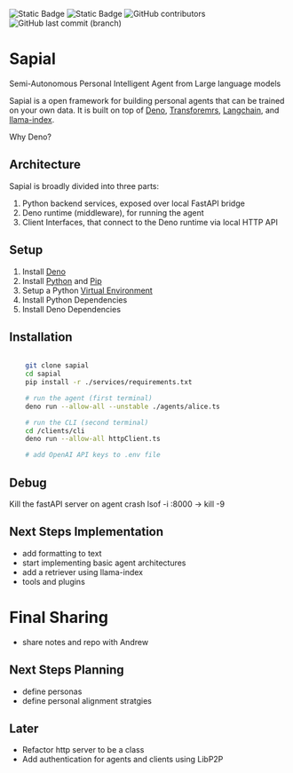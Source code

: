 ![Static Badge](https://img.shields.io/badge/future_is-here-blue)
![Static Badge](https://img.shields.io/badge/sapial-ai?label=SapialAI&link=https%3A%2F%2Fsapial.ai)
![GitHub contributors](https://img.shields.io/github/contributors/sapial-ai/sapial?labelColor=purple)
![GitHub last commit (branch)](https://img.shields.io/github/last-commit/sapial-ai/sapial/main)

# Sapial
Semi-Autonomous Personal Intelligent Agent from Large language models

Sapial is a open framework for building personal agents that can be trained on your own data. It is built on top of [Deno](https://deno.land/), [Transforemrs](), [Langchain](), and [llama-index]().

Why Deno? 

## Architecture
Sapial is broadly divided into three parts:
1. Python backend services, exposed over local FastAPI bridge
2. Deno runtime (middleware), for running the agent
3. Client Interfaces, that connect to the Deno runtime via local HTTP API


## Setup
1. Install [Deno](https://deno.com/runtime)
2. Install [Python](https://www.python.org/) and [Pip](https://pip.pypa.io/en/stable/installation/) 
3. Setup a Python [Virtual Environment](https://www.freecodecamp.org/news/how-to-setup-virtual-environments-in-python/)
4. Install Python Dependencies
5. Install Deno Dependencies


## Installation
```bash
    
    git clone sapial  
    cd sapial
    pip install -r ./services/requirements.txt

    # run the agent (first terminal)
    deno run --allow-all --unstable ./agents/alice.ts

    # run the CLI (second terminal)
    cd /clients/cli
    deno run --allow-all httpClient.ts

    # add OpenAI API keys to .env file

```


## Debug
Kill the fastAPI server on agent crash
lsof -i :8000 -> <PID>
kill -9 <PID>

## Next Steps Implementation
- add formatting to text
- start implementing basic agent architectures 
- add a retriever using llama-index
- tools and plugins

# Final Sharing
- share notes and repo with Andrew 

## Next Steps Planning
- define personas
- define personal alignment stratgies

## Later
- Refactor http server to be a class
- Add authentication for agents and clients using LibP2P
